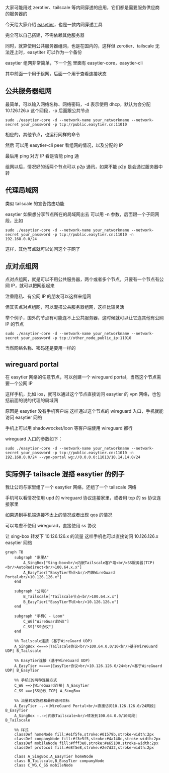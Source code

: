 大家可能用过 zerotier、tailscale 等内网穿透的应用，它们都是需要服务供应商的服务器的

今天给大家介绍 [easytier](https://easytier.cn/)，也是一款内网穿透工具

完全可以自己搭建，不需依赖其他服务器

同时，就算使用公共服务器组网，也是在国内的，这样但 zerotier、tailscale 无法连上时，easytiter 可以作为一个备份

easytier 组网非常简单，下一个[包](https://github.com/EasyTier/EasyTier/releases)  里面有 easytier-core，easytier-cli

其中前面一个用于组网，后面一个用于查看连接状态

## 公共服务器组网

最简单，可以输入网络名称、网络密码，-d 表示使用 dhcp，默认为会分配 10.126.126.x 这个网段，-p 后面跟公共节点

`sudo ./easytier-core -d --network-name your_networkname --network-secret your_password -p tcp://public.easytier.cn:11010`

相应的，其他节点，也运行同样的命令

然后 可以用 easytier-cli peer 看组网的情况，以及分配的 IP

最后用 ping 对方 IP 看是否能 ping 通

组网以后，情况好的话两个节点可以 p2p 通讯，如果不能 p2p 是会通过服务器中转


## 代理局域网

类似 tailscale 的宣告路由功能

easytier 如果想分享节点所在的局域网出去 可以用 -n 参数，后面跟一个子网网段，比如

`sudo ./easytier-core -d --network-name your_networkname --network-secret your_password -p tcp://public.easytier.cn:11010 -n 192.168.0.0/24`

这样，其他节点就可以访问这个子网了


## 点对点组网

点对点组网，就是可以不用公共服务器，两个或者多个节点，只要有一个节点有公网 IP，就可以把网组起来

注重隐私、有公网 IP 的朋友可以这样来组网

但其实点对点组网，可以混搭公共服务器组网，这样比较灵活

举个例子，国外的节点有可能连不上公共服务器，这时候就可以让它连其他有公网 IP 的节点

`sudo ./easytier-core -d --network-name your_networkname --network-secret your_password -p tcp://other_node_public_ip:11010`

当然网络名称、密码还是要用一样的


## wireguard portal

在 easytier 网络的任意节点，可以创建一个 wireguard portal，当然这个节点需要一个公网 IP

这样手机，比如 ios，就可以通过这个节点直接访问 easytier 的 vpn 网络，也包括前面的说的代理的局域网

原因是 easytier 没有手机客户端 这样通过这个节点的 wireguard 入口，手机就能访问 easytier 网络

手机上可以用 shadowrocket/loon 等客户端使用 wireguard 都行


wireguard 入口的参数如下：

`sudo ./easytier-core -d --network-name your_networkname --network-secret your_password -p tcp://public.easytier.cn:11010 -n 192.168.0.0/24 --vpn-portal wg://0.0.0.0:11013/10.14.14.0/24`


## 实际例子 tailsacle 混搭 easytier 的例子

我让公司与家里组了一个 easytier 网络，还组了一个 tailscale 网络

手机可以看情况使用 upd 的 wireguard 协议连接家里，或者用 tcp 的 ss 协议连接家里

如果遇到手机端连接不太上的情况或者出现 qos 的情况

可以考虑不使用 wiregurad，直接使用 ss 协议

让 sing-box 转发下 10.126.126.x 的流量 这样手机也可以直接访问 10.126.126.x easytier 网络


```mermaid
graph TB
    subgraph "家里A"
        A_SingBox["Sing-box<br/>内嵌Tailscale客户端<br/>SS服务器(TCP)<br/>AutoRedirect<br/>100.64.x.x"]
        A_EasyTier["EasyTier节点<br/>内嵌WireGuard Portal<br/>10.126.126.x"]
    end
    
    subgraph "公司B"
        B_Tailscale["Tailscale节点<br/>100.64.x.x"]
        B_EasyTier["EasyTier节点<br/>10.126.126.x"]
    end
    
    subgraph "手机C - Loon"
        C_WG["WireGuard协议"]
        C_SS["SS协议"]
    end
    
    %% Tailscale连接 (基于WireGuard UDP)
    A_SingBox <===>|Tailscale协议<br/>100.64.0.0/10<br/>基于WireGuard UDP| B_Tailscale
    
    %% EasyTier连接 (基于WireGuard UDP)
    A_EasyTier <===>|EasyTier协议<br/>10.126.126.0/24<br/>基于WireGuard UDP| B_EasyTier
    
    %% 手机C的两种连接方式
    C_WG ==>|WireGuard连接| A_EasyTier
    C_SS ==>|SS协议 TCP| A_SingBox
    
    %% 流量转发路径和最终访问目标
    A_EasyTier -.->|WireGuard Portal<br/>直接访问10.126.126.0/24网段| B_EasyTier
    A_SingBox -.->|内嵌Tailscale<br/>转发到100.64.0.0/10网段| B_Tailscale
    
    %% 样式
    classDef homeNode fill:#e1f5fe,stroke:#01579b,stroke-width:2px
    classDef companyNode fill:#f3e5f5,stroke:#4a148c,stroke-width:2px
    classDef mobileNode fill:#fff3e0,stroke:#e65100,stroke-width:2px
    classDef protocol fill:#e8f5e8,stroke:#2e7d32,stroke-width:2px
    
    class A_SingBox,A_EasyTier homeNode
    class B_Tailscale,B_EasyTier companyNode
    class C_WG,C_SS mobileNode
```